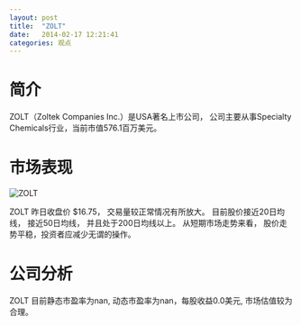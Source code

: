 ```yaml
---
layout: post
title:  "ZOLT"
date:   2014-02-17 12:21:41
categories: 观点
---
```


# 简介
ZOLT（Zoltek Companies Inc.）是USA著名上市公司，
公司主要从事Specialty Chemicals行业，当前市值576.1百万美元。

# 市场表现

![ZOLT](http://finviz.com/chart.ashx?t=ZOLT&ty=c&ta=1&p=d&s=l)

ZOLT 昨日收盘价 $16.75，
交易量较正常情况有所放大。
目前股价接近20日均线，
接近50日均线，
并且处于200日均线以上。
从短期市场走势来看，
股价走势平稳，投资者应减少无谓的操作。

# 公司分析
ZOLT 目前静态市盈率为nan, 动态市盈率为nan，每股收益0.0美元,
市场估值较为合理。
